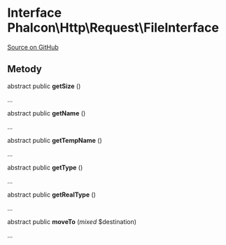 # Interface **Phalcon\\Http\\Request\\FileInterface**

<a href="https://github.com/phalcon/cphalcon/blob/master/phalcon/http/request/fileinterface.zep" class="btn btn-default btn-sm">Source on GitHub</a>

## Metody

abstract public **getSize** ()

...

abstract public **getName** ()

...

abstract public **getTempName** ()

...

abstract public **getType** ()

...

abstract public **getRealType** ()

...

abstract public **moveTo** (*mixed* $destination)

...